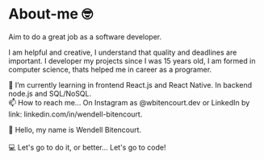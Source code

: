 # About-me 🤓

Aim to do a great job as a software developer.

I am helpful and creative, I understand that quality and deadlines are important. I developer my projects since I was 15 years old, I am formed in computer science, thats helped me in career as a programer.

🌱 I’m currently learning in frontend React.js and React Native. In backend node.js and SQL/NoSQL.
<br/>
📫 How to reach me... On Instagram as @wbitencourt.dev or LinkedIn by link: linkedin.com/in/wendell-bitencourt.

👋 Hello, my name is Wendell Bitencourt. 
<br/>
<br/>
💻 Let's go to do it, or better... Let's go to code!
